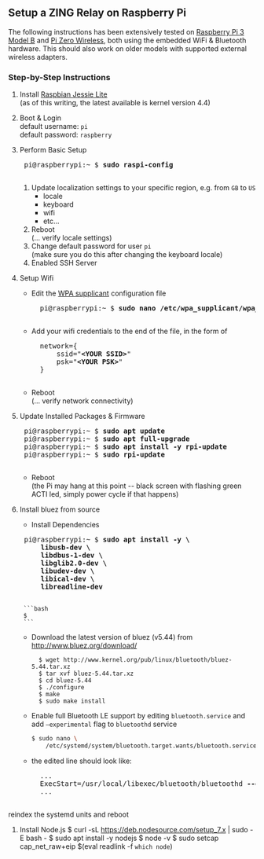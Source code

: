 ## Setup a **ZING** Relay on Raspberry Pi

The following instructions has been extensively tested on [Raspberry Pi 3 Model B](https://www.raspberrypi.org/products/raspberry-pi-3-model-b/) and [Pi Zero Wireless](https://www.raspberrypi.org/products/pi-zero-wireless/), both using the embedded WiFi & Bluetooth hardware. This should also work on older models with supported external wireless adapters.

### Step-by-Step Instructions

1. Install [Raspbian Jessie Lite](https://www.raspberrypi.org/downloads/raspbian/)   
(as of this writing, the latest available is kernel version 4.4)

1. Boot & Login   
default username: `pi`  
default password: `raspberry`

1. Perform Basic Setup
	<pre>
	pi@raspberrypi:~ $ <strong>sudo raspi-config</strong>
	</pre>
	1. Update localization settings to your specific region, e.g. from `GB` to `US`
		- locale
		- keyboard
		- wifi
		- etc...
	1. Reboot  
	   (... verify locale settings)
	1. Change default password for user `pi`  
	   (make sure you do this after changing the keyboard locale)
	1. Enabled SSH Server

1. Setup Wifi  
	- Edit the [WPA supplicant](http://w1.fi/wpa_supplicant/) configuration file
		<pre>
		pi@raspberrypi:~ $ <strong>sudo nano /etc/wpa_supplicant/wpa_supplicant.conf</strong>
		</pre>
	- Add your wifi credentials to the end of the file, in the form of
		<pre>
		network={
			ssid="<strong>&lt;YOUR SSID&gt;</strong>"
			psk="<strong>&lt;YOUR PSK&gt;</strong>"
		}
		</pre>
	- Reboot  
	  (... verify network connectivity)

1. Update Installed Packages & Firmware
	<pre>
	pi@raspberrypi:~ $ <strong>sudo apt update</strong>
	pi@raspberrypi:~ $ <strong>sudo apt full-upgrade</strong>
	pi@raspberrypi:~ $ <strong>sudo apt install -y rpi-update</strong>
	pi@raspberrypi:~ $ <strong>sudo rpi-update</strong>
	</pre>
	- Reboot  
	(the Pi may hang at this point -- black screen with flashing green ACTI led, simply power cycle if that happens)

1. Install bluez from source
	- Install Dependencies
	<pre>
	pi@raspberrypi:~ $ <strong>sudo apt install -y \
		libusb-dev \
		libdbus-1-dev \
		libglib2.0-dev \
		libudev-dev \
		libical-dev \
		libreadline-dev</strong>
	</pre>

		```bash
		$
		```
	- Download the latest version of bluez (v5.44) from http://www.bluez.org/download/

			$ wget http://www.kernel.org/pub/linux/bluetooth/bluez-5.44.tar.xz
			$ tar xvf bluez-5.44.tar.xz
			$ cd bluez-5.44
			$ ./configure
			$ make
			$ sudo make install

	- Enable full Bluetooth LE support by
	editing `bluetooth.service` and add `–experimental` flag to `bluetoothd` service
		```bash
		$ sudo nano \
	    	/etc/systemd/system/bluetooth.target.wants/bluetooth.service
		```
	- the edited line should look like:
		<pre>
		...
		ExecStart=/usr/local/libexec/bluetooth/bluetoothd <strong>--experimental</strong>
		...
		</pre>
reindex the systemd units and reboot


1. Install Node.js
		$ curl -sL https://deb.nodesource.com/setup_7.x | sudo -E bash -
		$ sudo apt install -y nodejs
		$ node -v
		$ sudo setcap cap_net_raw+eip $(eval readlink -f `which node`)

